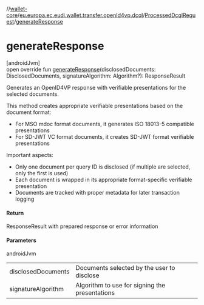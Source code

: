 //[wallet-core](../../../index.md)/[eu.europa.ec.eudi.wallet.transfer.openId4vp.dcql](../index.md)/[ProcessedDcqlRequest](index.md)/[generateResponse](generate-response.md)

# generateResponse

[androidJvm]\
open override fun [generateResponse](generate-response.md)(disclosedDocuments: DisclosedDocuments, signatureAlgorithm: Algorithm?): ResponseResult

Generates an OpenID4VP response with verifiable presentations for the selected documents.

This method creates appropriate verifiable presentations based on the document format:

- 
   For MSO mdoc format documents, it generates ISO 18013-5 compatible presentations
- 
   For SD-JWT VC format documents, it creates SD-JWT format verifiable presentations

Important aspects:

- 
   Only one document per query ID is disclosed (if multiple are selected, only the first is used)
- 
   Each document is wrapped in its appropriate format-specific verifiable presentation
- 
   Documents are tracked with proper metadata for later transaction logging

#### Return

ResponseResult with prepared response or error information

#### Parameters

androidJvm

| | |
|---|---|
| disclosedDocuments | Documents selected by the user to disclose |
| signatureAlgorithm | Algorithm to use for signing the presentations |
